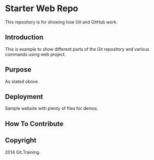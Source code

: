 # Starter Web Repo

This repository is for showing how Git and GitHub work.

## Introduction

This is example to show different parts of the Git repository and various commands using web project.

## Purpose

As stated obove.

## Deployment 

Sample website with plenty of files for demos.

## How To Contribute

## Copyright

2014 Git.Training.